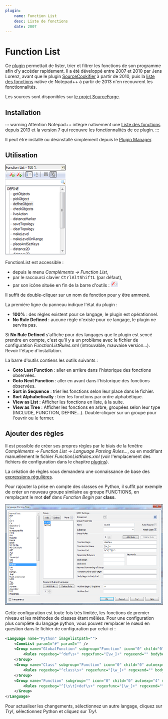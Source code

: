```yaml
---
plugin:
    name: Function List
    desc: Liste de fonctions
    date: 2007
---
```

# Function List

Ce [plugin](../plugins.md) permettait de lister, trier et filtrer les fonctions de son programme afin d'y accéder rapidement. Il a été développé entre 2007 et 2010 par Jens Lorenz, avant que le plugin [SourceCookifier](sourcecookifier.md) à partir de 2010, puis la [liste des fonctions](../liste-des-fonctions.md) native de Notepad++ à partir de 2013 n'en recouvrent les fonctionnalités.

Les sources sont disponibles sur [le projet SourceForge](https://sourceforge.net/projects/npp-plugins/files/Function%20List).

## Installation

::: warning Attention
Notepad++ intègre nativement une [Liste des fonctions](../liste-des-fonctions.md) depuis 2013 et la [version 7](../historique-des-versions.md) qui recouvre les fonctionnalités de ce plugin.
:::

Il peut être installé ou désinstallé simplement depuis le [Plugin Manager](plugin-manager.md).

## Utilisation

![Panneau de FonctionList](../images/plugins/functionlist/npp_plugin_functionlist_panel.png)

FonctionList est accessible :

- depuis le menu *Compléments -> Function List*,
- par le raccourci clavier <kbd>Ctrl</kbd><kbd>Alt</kbd><kbd>Shift</kbd><kbd>L</kbd> (par défaut),
- par son icône située en fin de la barre d'outils : ![Icône FonctionList](../images/plugins/functionlist/npp_plugin_functionlist_button.png)

Il suffit de double-cliquer sur un nom de fonction pour y être ammené.

La première ligne du panneau indique l'état du plugin :

- **100%** : des règles existent pour ce langage, le plugin est opérationnel.
- **No Rule Defined** :  aucune règle n'existe pour ce langage, le plugin ne servira pas.

Si **No Rule Defined** s'affiche pour des langages que le plugin est sencé prendre en compte, c'est qu'il y a un problème avec le fichier de configuration *FunctionListRules.xml* (introuvable, mauvaise version...). Revoir l'étape d'installation.

La barre d'outils contiens les outils suivants :

- **Goto Last Function** : aller en arrière dans l'historique des fonctions observées.
- **Goto Next Function** : aller en avant dans l'historique des fonctions observées.
- **Sort in Sequence** : trier les fonctions selon leur place dans le fichier.
- **Sort Alphabetically** : trier les fonctions par ordre alphabétique.
- **View as List** : Afficher les fonctions en liste, à la suite.
- **View as Tree** : Afficher les fonctions en arbre, groupées selon leur type (INCLUDE, FUNCTION, DEFINE...). Double-cliquer sur un groupe pour l'ouvrir ou le fermer.

## Ajouter des règles

Il est possible de créer ses propres règles par le biais de la fenêtre *Compléments -> Function List -> Language Parsing Rules...*, ou en modifiant manuellement le fichier *FunctionListRules.xml* (voir l'emplacement des fichiers de configuration dans le chapitre [plugins](../plugins.md)).

La création de règles vous demandera une connaissance de base des [expressions régulières](../expressions-regulieres.md).

Pour rajouter la prise en compte des classes en Python, il suffit par exemple de créer un nouveau groupe similaire au groupe FUNCTIONS, en remplaçant le mot **def** dans *Function Begin* par **class**.

![Création d'une règle pour les classes Python dans la fenêtre *Language Parsing Rules*](../images/plugins/functionlist/npp_plugin_functionlist_rulesl.png)

Cette configuration est toute fois très limitée, les fonctions de premier niveau et les méthodes de classes étant mêlées. Pour une configuration plus complète du langage python, vous pouvez remplacer le nœud en question dans le fichier de configuration par celui-ci :

```xml
<Language name="Python" imagelistpath="">
    <CommList param1="#" param2="" />
    <Group name="GlobalFunction" subgroup="Function" icon="0" child="0" autoexp="4" matchcase="1" fendtobbeg="" bbegtobend="" keywords="">
        <Rules regexbeg="^def\s+" regexfunc="[\w_]+" regexend="" bodybegin="" bodyend="" sep="" />
    </Group>
    <Group name="Class" subgroup="Function" icon="0" child="0" autoexp="4" matchcase="1" fendtobbeg="" bbegtobend="" keywords="">
        <Rules regexbeg="^class\s+" regexfunc="[\w_]+" regexend="" bodybegin="" bodyend="" sep="" />
    </Group>
    <Group name="Function" subgroup="" icon="0" child="0" autoexp="4" matchcase="1" fendtobbeg="" bbegtobend="" keywords="">
        <Rules regexbeg="^[\s\t]+def\s+" regexfunc="[\w_]+" regexend="" bodybegin=":" bodyend="$" sep="" />
    </Group>
</Language>
```

Pour actualiser les changements, sélectionnez un autre langage, cliquez sur *Try!*, sélectionnez Python et cliquez sur *Try!*.
